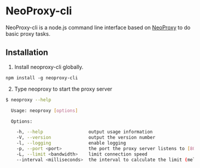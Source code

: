# NeoProxy-cli

NeoProxy-cli is a node.js command line interface based on [NeoProxy](https://github.com/mie00/neoproxy) to do basic proxy tasks.

## Installation

1. Install neoproxy-cli globally.

  `npm install -g neoproxy-cli`

2. Type neoproxy to start the proxy server

  ```bash
  $ neoproxy --help

    Usage: neoproxy [options]

    Options:

      -h, --help                 output usage information
      -V, --version              output the version number
      -l, --logging              enable logging
      -p, --port <port>          the port the proxy server listens to [8087]
      -L, --limit <bandwidth>    limit connection speed
      --interval <milliseconds>  the interval to calculate the limit (melliseconds) [1000]

  ```
